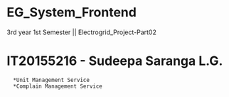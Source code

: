# EG_System_Frontend
3rd year 1st Semester || Electrogrid_Project-Part02 

# IT20155216 - Sudeepa Saranga L.G.

      *Unit Management Service
      *Complain Management Service
